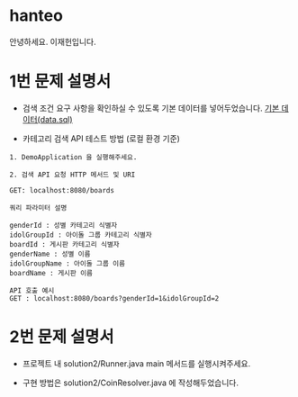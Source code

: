 # hanteo
안녕하세요. 이재헌입니다.

# 1번 문제 설명서
- 검색 조건 요구 사항을 확인하실 수 있도록 기본 데이터를 넣어두었습니다. [기본 데이터(data.sql)](https://github.com/JxxHxxx/hanteo/blob/master/src/main/resources/data.sql)



- 카테고리 검색 API 테스트 방법 (로컬 환경 기준) 

```
1. DemoApplication 을 실행해주세요.
```

```
2. 검색 API 요청 HTTP 메서드 및 URI

GET: localhost:8080/boards
```
   
```
쿼리 파라미터 설명

genderId : 성별 카테고리 식별자
idolGroupId : 아이돌 그룹 카테고리 식별자
boardId : 게시판 카테고리 식별자
genderName : 성별 이름
idolGroupName : 아이돌 그룹 이름
boardName : 게시판 이름
```

```
API 호출 예시
GET : localhost:8080/boards?genderId=1&idolGroupId=2
```

# 2번 문제 설명서
- 프로젝트 내 solution2/Runner.java main 메서드를 실행시켜주세요.

- 구현 방법은 solution2/CoinResolver.java 에 작성해두었습니다.
